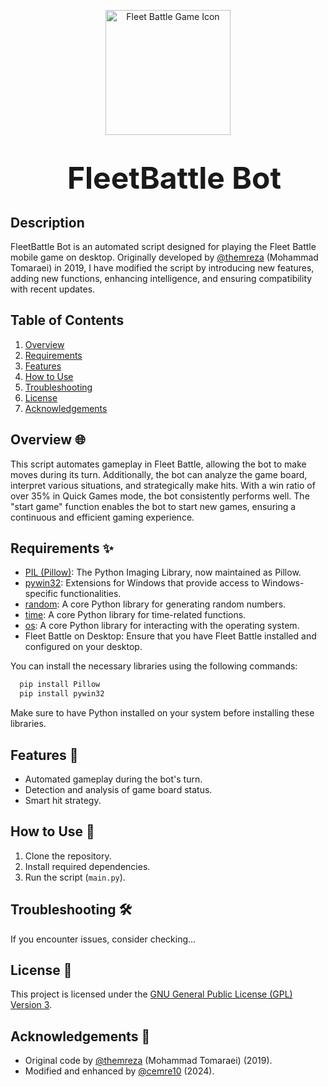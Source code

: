 <p align="center">
  <img src="https://i.postimg.cc/cCNMr1LQ/Screenshot-2024-02-07-220957.png" alt="Fleet Battle Game Icon" width="200">
</p>
<h1 align="center" style="margin-left: 20px;">
  <font size="120">FleetBattle Bot</font>
</h1> 

## Description
FleetBattle Bot is an automated script designed for playing the Fleet Battle mobile game on desktop. Originally developed by [@themreza](https://github.com/themreza) (Mohammad Tomaraei) in 2019, I have modified the script by introducing new features, adding new functions, enhancing intelligence, and ensuring compatibility with recent updates.

## Table of Contents
1. [Overview](#overview)
2. [Requirements](#requirements)
3. [Features](#features)
4. [How to Use](#how-to-use)
5. [Troubleshooting](#troubleshooting)
6. [License](#license)
7. [Acknowledgements](#acknowledgements)

## Overview 🌐
<a name="overview"></a>
This script automates gameplay in Fleet Battle, allowing the bot to make moves during its turn. Additionally, the bot can analyze the game board, interpret various situations, and strategically make hits. With a win ratio of over 35% in Quick Games mode, the bot consistently performs well. The "start game" function enables the bot to start new games, ensuring a continuous and efficient gaming experience.

## Requirements ✨
<a name="requirements"></a>
- [PIL (Pillow)](https://python-pillow.org/): The Python Imaging Library, now maintained as Pillow.
- [pywin32](https://pypi.org/project/pywin32/): Extensions for Windows that provide access to Windows-specific functionalities.
- [random](https://docs.python.org/3/library/random.html): A core Python library for generating random numbers.
- [time](https://docs.python.org/3/library/time.html): A core Python library for time-related functions.
- [os](https://docs.python.org/3/library/os.html): A core Python library for interacting with the operating system.
- Fleet Battle on Desktop: Ensure that you have Fleet Battle installed and configured on your desktop.

You can install the necessary libraries using the following commands:

```bash
  pip install Pillow
  pip install pywin32
```

Make sure to have Python installed on your system before installing these libraries.

## Features 🚀
<a name="features"></a>
- Automated gameplay during the bot's turn.
- Detection and analysis of game board status.
- Smart hit strategy.

## How to Use 🎯
<a name="how-to-use"></a>
1. Clone the repository.
2. Install required dependencies.
3. Run the script (`main.py`).

## Troubleshooting 🛠️
<a name="troubleshooting"></a>
If you encounter issues, consider checking...

## License 📄
<a name="license"></a>
This project is licensed under the [GNU General Public License (GPL) Version 3](LICENSE).

## Acknowledgements 🙏
<a name="acknowledgements"></a>
- Original code by [@themreza](https://github.com/themreza) (Mohammad Tomaraei) (2019).
- Modified and enhanced by [@cemre10](https://github.com/cemre10) (2024).


